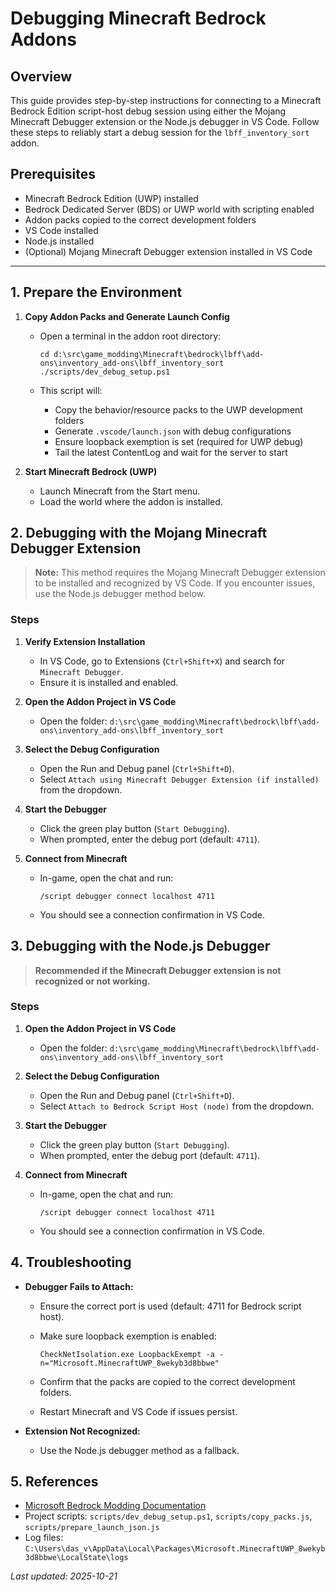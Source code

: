 # Debugging Minecraft Bedrock Addons

## Overview

This guide provides step-by-step instructions for connecting to a Minecraft Bedrock Edition script-host debug session using either the Mojang Minecraft Debugger extension or the Node.js debugger in VS Code. Follow these steps to reliably start a debug session for the `lbff_inventory_sort` addon.


## Prerequisites

- Minecraft Bedrock Edition (UWP) installed
- Bedrock Dedicated Server (BDS) or UWP world with scripting enabled
- Addon packs copied to the correct development folders
- VS Code installed
- Node.js installed
- (Optional) Mojang Minecraft Debugger extension installed in VS Code

---

## 1. Prepare the Environment

1. **Copy Addon Packs and Generate Launch Config**
    - Open a terminal in the addon root directory:

       ```pwsh
       cd d:\src\game_modding\Minecraft\bedrock\lbff\add-ons\inventory_add-ons\lbff_inventory_sort
       ./scripts/dev_debug_setup.ps1
       ```

    - This script will:
       - Copy the behavior/resource packs to the UWP development folders
       - Generate `.vscode/launch.json` with debug configurations
       - Ensure loopback exemption is set (required for UWP debug)
       - Tail the latest ContentLog and wait for the server to start

2. **Start Minecraft Bedrock (UWP)**
    - Launch Minecraft from the Start menu.
    - Load the world where the addon is installed.


## 2. Debugging with the Mojang Minecraft Debugger Extension

> **Note:** This method requires the Mojang Minecraft Debugger extension to be installed and recognized by VS Code. If you encounter issues, use the Node.js debugger method below.

### Steps

1. **Verify Extension Installation**
    - In VS Code, go to Extensions (`Ctrl+Shift+X`) and search for `Minecraft Debugger`.
   - Ensure it is installed and enabled.

2. **Open the Addon Project in VS Code**
   - Open the folder: `d:\src\game_modding\Minecraft\bedrock\lbff\add-ons\inventory_add-ons\lbff_inventory_sort`

3. **Select the Debug Configuration**
    - Open the Run and Debug panel (`Ctrl+Shift+D`).
   - Select `Attach using Minecraft Debugger Extension (if installed)` from the dropdown.

4. **Start the Debugger**
   - Click the green play button (`Start Debugging`).
   - When prompted, enter the debug port (default: `4711`).

5. **Connect from Minecraft**
    - In-game, open the chat and run:

       ```none
       /script debugger connect localhost 4711
       ```
   - You should see a connection confirmation in VS Code.


## 3. Debugging with the Node.js Debugger

> **Recommended if the Minecraft Debugger extension is not recognized or not working.**

### Steps

1. **Open the Addon Project in VS Code**
    - Open the folder: `d:\src\game_modding\Minecraft\bedrock\lbff\add-ons\inventory_add-ons\lbff_inventory_sort`

2. **Select the Debug Configuration**
   - Open the Run and Debug panel (`Ctrl+Shift+D`).
   - Select `Attach to Bedrock Script Host (node)` from the dropdown.

3. **Start the Debugger**
   - Click the green play button (`Start Debugging`).
   - When prompted, enter the debug port (default: `4711`).

4. **Connect from Minecraft**
    - In-game, open the chat and run:

       ```none
       /script debugger connect localhost 4711
       ```
   - You should see a connection confirmation in VS Code.


## 4. Troubleshooting

- **Debugger Fails to Attach:**
  - Ensure the correct port is used (default: 4711 for Bedrock script host).
  - Make sure loopback exemption is enabled:

      ```pwsh
      CheckNetIsolation.exe LoopbackExempt -a -n="Microsoft.MinecraftUWP_8wekyb3d8bbwe"
      ```
  - Confirm that the packs are copied to the correct development folders.
  - Restart Minecraft and VS Code if issues persist.

- **Extension Not Recognized:**
  - Use the Node.js debugger method as a fallback.


## 5. References

- [Microsoft Bedrock Modding Documentation](https://learn.microsoft.com/en-us/minecraft/creator/?view=minecraft-bedrock-stable)
- Project scripts: `scripts/dev_debug_setup.ps1`, `scripts/copy_packs.js`, `scripts/prepare_launch_json.js`
- Log files: `C:\Users\das_v\AppData\Local\Packages\Microsoft.MinecraftUWP_8wekyb3d8bbwe\LocalState\logs`


*Last updated: 2025-10-21*
